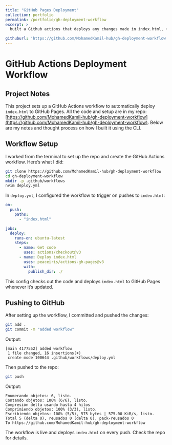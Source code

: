 ```yaml
---
title: "GitHub Pages Deployment"
collection: portfolio
permalink: /portfolio/gh-deployment-workflow
excerpt: >
  built a Github actions that deploys any changes made in index.html, (only deploys when a change is made in index.html) , <br> i use a similar workflow in my Portfolio page

githuburl: 'https://github.com/MohamedKamil-hub/gh-deployment-workflow'
---
```


# GitHub Actions Deployment Workflow

## Project Notes
This project sets up a GitHub Actions workflow to automatically deploy `index.html` to GitHub Pages. All the code and setup are in my repo: [https://github.com/MohamedKamil-hub/gh-deployment-workflow](https://github.com/MohamedKamil-hub/gh-deployment-workflow). Below are my notes and thought process on how I built it using the CLI.

## Workflow Setup
I worked from the terminal to set up the repo and create the GitHub Actions workflow. Here’s what I did:

```bash
git clone https://github.com/MohamedKamil-hub/gh-deployment-workflow
cd gh-deployment-workflow
mkdir -p .github/workflows
nvim deploy.yml
```

In `deploy.yml`, I configured the workflow to trigger on pushes to `index.html`:

```yaml
on:
  push:
    paths:
      - "index.html"

jobs:
  deploy:
    runs-on: ubuntu-latest
    steps:
      - name: Get code
        uses: actions/checkout@v3
      - name: Deploy index.html
        uses: peaceiris/actions-gh-pages@v3
        with:
          publish_dir: ./
```

This config checks out the code and deploys `index.html` to GitHub Pages whenever it’s updated.

## Pushing to GitHub
After setting up the workflow, I committed and pushed the changes:

```bash
git add .
git commit -m "added workflow"
```

Output:

```
[main 4177552] added workflow
 1 file changed, 16 insertions(+)
 create mode 100644 .github/workflows/deploy.yml
```

Then pushed to the repo:

```bash
git push
```

Output:

```
Enumerando objetos: 6, listo.
Contando objetos: 100% (6/6), listo.
Compresión delta usando hasta 4 hilos
Comprimiendo objetos: 100% (3/3), listo.
Escribiendo objetos: 100% (5/5), 575 bytes | 575.00 KiB/s, listo.
Total 5 (delta 0), reusados 0 (delta 0), pack-reusados 0
To https://github.com/MohamedKamil-hub/gh-deployment-workflow
```

The workflow is live and deploys `index.html` on every push. Check the repo for details.
